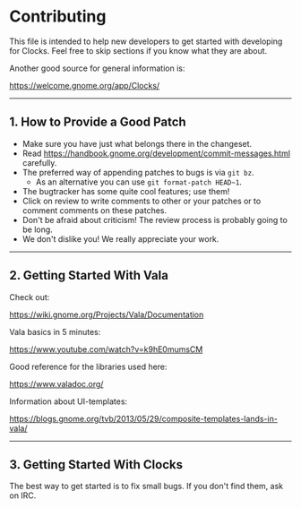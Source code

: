 # Contributing

This file is intended to help new developers to get started with developing for
Clocks. Feel free to skip sections if you know what they are about.

Another good source for general information is:

<https://welcome.gnome.org/app/Clocks/>

---

## 1. How to Provide a Good Patch

* Make sure you have just what belongs there in the changeset.
* Read <https://handbook.gnome.org/development/commit-messages.html> carefully.
* The preferred way of appending patches to bugs is via `git bz`.
  * As an alternative you can use `git format-patch HEAD~1`.
* The bugtracker has some quite cool features; use them!
* Click on review to write comments to other or your patches or to comment comments on these patches.
* Don't be afraid about criticism! The review process is probably going to be long.
* We don't dislike you! We really appreciate your work.

---

## 2. Getting Started With Vala

Check out:

<https://wiki.gnome.org/Projects/Vala/Documentation>

Vala basics in 5 minutes:

<https://www.youtube.com/watch?v=k9hE0mumsCM>

Good reference for the libraries used here:

<https://www.valadoc.org/>

Information about UI-templates:

<https://blogs.gnome.org/tvb/2013/05/29/composite-templates-lands-in-vala/>

---

## 3. Getting Started With Clocks

The best way to get started is to fix small bugs. If you don't find them, ask on IRC.
